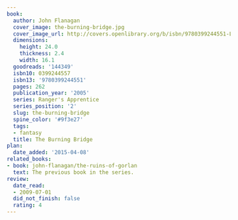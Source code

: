 ```yaml
---
book:
  author: John Flanagan
  cover_image: the-burning-bridge.jpg
  cover_image_url: http://covers.openlibrary.org/b/isbn/9780399244551-L.jpg
  dimensions:
    height: 24.0
    thickness: 2.4
    width: 16.1
  goodreads: '144349'
  isbn10: 0399244557
  isbn13: '9780399244551'
  pages: 262
  publication_year: '2005'
  series: Ranger's Apprentice
  series_position: '2'
  slug: the-burning-bridge
  spine_color: '#9f3e27'
  tags:
  - fantasy
  title: The Burning Bridge
plan:
  date_added: '2015-04-08'
related_books:
- book: john-flanagan/the-ruins-of-gorlan
  text: The previous book in the series.
review:
  date_read:
  - 2009-07-01
  did_not_finish: false
  rating: 4
---
```

